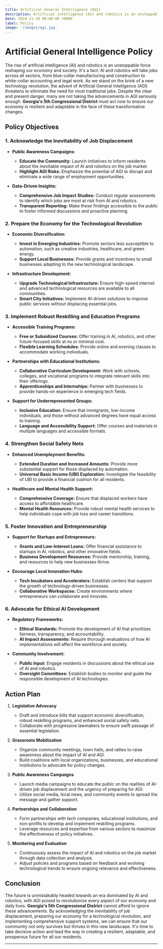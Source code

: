 ```yaml
---
title: Artificial General Intelligence (AGI)
description: Artificial intelligence (AI) and robotics is an unstoppable force reshaping our economy and society
date: 2024-11-28 00:00:00 +0000
label: Policy
image: '/images/agi.jpg'
---
```


# Artificial General Intelligence Policy


The rise of artificial intelligence (AI) and robotics is an unstoppable force reshaping our economy and society. It's a fact: AI and robotics will take jobs across all sectors, from blue-collar manufacturing and construction to white-collar accounting and legal work. As we stand on the brink of a new technology revolution, the advent of Artificial General Intelligence (AGI) threatens to eliminate the need for most traditional jobs. Despite the clear and present danger, many are not taking the advancements in AGI seriously enough. **Georgia's 5th Congressional District** must act now to ensure our economy is resilient and adaptable in the face of these transformative changes.

## Policy Objectives

### 1. Acknowledge the Inevitability of Job Displacement

- **Public Awareness Campaigns:**
  - **Educate the Community:** Launch initiatives to inform residents about the inevitable impact of AI and robotics on the job market.
  - **Highlight AGI Risks:** Emphasize the potential of AGI to disrupt and eliminate a wide range of employment opportunities.

- **Data-Driven Insights:**
  - **Comprehensive Job Impact Studies:** Conduct regular assessments to identify which jobs are most at risk from AI and robotics.
  - **Transparent Reporting:** Make these findings accessible to the public to foster informed discussions and proactive planning.

### 2. Prepare the Economy for the Technological Revolution

- **Economic Diversification:**
  - **Invest in Emerging Industries:** Promote sectors less susceptible to automation, such as creative industries, healthcare, and green energy.
  - **Support Local Businesses:** Provide grants and incentives to small businesses adapting to the new technological landscape.

- **Infrastructure Development:**
  - **Upgrade Technological Infrastructure:** Ensure high-speed internet and advanced technological resources are available to all communities.
  - **Smart City Initiatives:** Implement AI-driven solutions to improve public services without displacing essential jobs.

### 3. Implement Robust Reskilling and Education Programs

- **Accessible Training Programs:**
  - **Free or Subsidized Courses:** Offer training in AI, robotics, and other future-focused skills at no or minimal cost.
  - **Flexible Learning Schedules:** Provide online and evening classes to accommodate working individuals.

- **Partnerships with Educational Institutions:**
  - **Collaborative Curriculum Development:** Work with schools, colleges, and vocational programs to integrate relevant skills into their offerings.
  - **Apprenticeships and Internships:** Partner with businesses to provide hands-on experience in emerging tech fields.

- **Support for Underrepresented Groups:**
  - **Inclusive Education:** Ensure that immigrants, low-income individuals, and those without advanced degrees have equal access to training.
  - **Language and Accessibility Support:** Offer courses and materials in multiple languages and accessible formats.

### 4. Strengthen Social Safety Nets

- **Enhanced Unemployment Benefits:**
  - **Extended Duration and Increased Amounts:** Provide more substantial support for those displaced by automation.
  - **Universal Basic Income (UBI) Exploration:** Investigate the feasibility of UBI to provide a financial cushion for all residents.

- **Healthcare and Mental Health Support:**
  - **Comprehensive Coverage:** Ensure that displaced workers have access to affordable healthcare.
  - **Mental Health Resources:** Provide robust mental health services to help individuals cope with job loss and career transitions.

### 5. Foster Innovation and Entrepreneurship

- **Support for Startups and Entrepreneurs:**
  - **Grants and Low-Interest Loans:** Offer financial assistance to startups in AI, robotics, and other innovative fields.
  - **Business Development Resources:** Provide mentorship, training, and resources to help new businesses thrive.

- **Encourage Local Innovation Hubs:**
  - **Tech Incubators and Accelerators:** Establish centers that support the growth of technology-driven businesses.
  - **Collaborative Workspaces:** Create environments where entrepreneurs can collaborate and innovate.

### 6. Advocate for Ethical AI Development

- **Regulatory Frameworks:**
  - **Ethical Standards:** Promote the development of AI that prioritizes fairness, transparency, and accountability.
  - **AI Impact Assessments:** Require thorough evaluations of how AI implementations will affect the workforce and society.

- **Community Involvement:**
  - **Public Input:** Engage residents in discussions about the ethical use of AI and robotics.
  - **Oversight Committees:** Establish bodies to monitor and guide the responsible development of AI technologies.

## Action Plan

1. **Legislative Advocacy**
   - Draft and introduce bills that support economic diversification, robust reskilling programs, and enhanced social safety nets.
   - Collaborate with progressive lawmakers to ensure swift passage of essential legislation.

2. **Grassroots Mobilization**
   - Organize community meetings, town halls, and rallies to raise awareness about the impact of AI and AGI.
   - Build coalitions with local organizations, businesses, and educational institutions to advocate for policy changes.

3. **Public Awareness Campaigns**
   - Launch media campaigns to educate the public on the realities of AI-driven job displacement and the urgency of preparing for AGI.
   - Utilize social media, local news, and community events to spread the message and gather support.

4. **Partnerships and Collaboration**
   - Form partnerships with tech companies, educational institutions, and non-profits to develop and implement reskilling programs.
   - Leverage resources and expertise from various sectors to maximize the effectiveness of policy initiatives.

5. **Monitoring and Evaluation**
   - Continuously assess the impact of AI and robotics on the job market through data collection and analysis.
   - Adjust policies and programs based on feedback and evolving technological trends to ensure ongoing relevance and effectiveness.

## Conclusion

The future is unmistakably headed towards an era dominated by AI and robotics, with AGI poised to revolutionize every aspect of our economy and daily lives. **Georgia's 5th Congressional District** cannot afford to ignore these advancements. By acknowledging the inevitability of job displacement, preparing our economy for a technological revolution, and implementing comprehensive support systems, we can ensure that our community not only survives but thrives in this new landscape. It's time to take decisive action and lead the way in creating a resilient, adaptable, and prosperous future for all our residents.

---